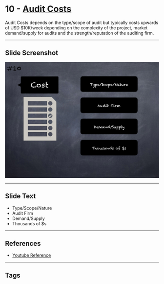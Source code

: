 
# 10 - [Audit Costs](./Audit%20Costs.md)

Audit Costs depends on the type/scope of audit but typically costs upwards of USD $10K/week depending on the complexity of the project, market demand/supply for audits and the strength/reputation of the auditing firm.


___
## Slide Screenshot
![010.png](../../images/6.Audit%20Techniques%20and%20Tools%20101/010.png)
___
## Slide Text
- Type/Scope/Nature
- Audit Firm
- Demand/Supply
- Thousands of $s
___
## References
- [Youtube Reference](https://youtu.be/M0C7z3TE5Go?t=681)
___
## Tags
